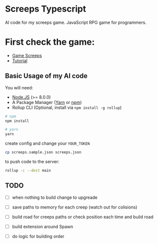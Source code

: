# Screeps Typescript

AI code for my screeps game. JavaScript RPG game for programmers.

# First check the game:
* [Game Screeps](https://screeps.com/)
* [Tutorial](https://screeps.com/a/#!/sim/tutorial) 

## Basic Usage of my AI code

You will need:

 - [Node.JS](https://nodejs.org/en/download) (>= 8.0.0)
 - A Package Manager ([Yarn](https://yarnpkg.com/en/docs/getting-started) or [npm](https://docs.npmjs.com/getting-started/installing-node))
 - Rollup CLI (Optional, install via `npm install -g rollup`)


```bash
# npm
npm install

# yarn
yarn
```

create config and change your `YOUR_TOKEN`

```bash
cp screeps.sample.json screeps.json
```

to push code to the server:

```bash
rollup -c --dest main
```


## TODO

 - [ ] when nothing to build change to upgreade
 - [ ] save paths to memory for each creep (watch out for colisions)
 - [ ] build road for creeps paths or check position each time and build road
 - [ ] build extension around Spawn
 - [ ] do logic for building order
 